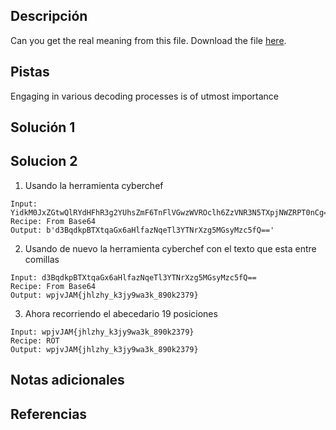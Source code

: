 ## Descripción
Can you get the real meaning from this file. Download the file [here](https://artifacts.picoctf.net/c_titan/111/enc_flag).
## Pistas
Engaging in various decoding processes is of utmost importance
## Solución 1
## Solucion 2
1. Usando la herramienta cyberchef
```
Input: YidkM0JxZGtwQlRYdHFhR3g2YUhsZmF6TnFlVGwzWVROclh6ZzVNR3N5TXpjNWZRPT0nCg==
Recipe: From Base64
Output: b'd3BqdkpBTXtqaGx6aHlfazNqeTl3YTNrXzg5MGsyMzc5fQ=='
```
2. Usando de nuevo la herramienta cyberchef con el texto que esta entre comillas
```
Input: d3BqdkpBTXtqaGx6aHlfazNqeTl3YTNrXzg5MGsyMzc5fQ==
Recipe: From Base64
Output: wpjvJAM{jhlzhy_k3jy9wa3k_890k2379}
```
3. Ahora recorriendo el abecedario 19 posiciones
```
Input: wpjvJAM{jhlzhy_k3jy9wa3k_890k2379}
Recipe: ROT
Output: wpjvJAM{jhlzhy_k3jy9wa3k_890k2379}
```
## Notas adicionales


## Referencias

